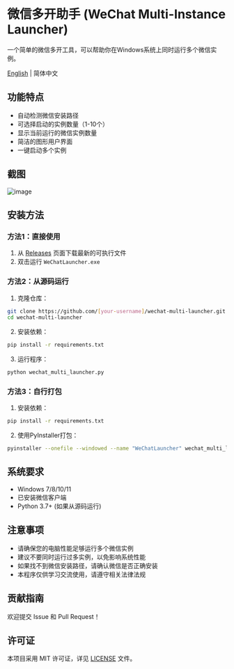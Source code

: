 # 微信多开助手 (WeChat Multi-Instance Launcher)

一个简单的微信多开工具，可以帮助你在Windows系统上同时运行多个微信实例。

[English](README_EN.md) | 简体中文

## 功能特点

- 自动检测微信安装路径
- 可选择启动的实例数量（1-10个）
- 显示当前运行的微信实例数量
- 简洁的图形用户界面
- 一键启动多个实例

## 截图

![image](https://github.com/user-attachments/assets/44d93c11-ed97-4f3a-b47e-f93b3c91a51e)


## 安装方法

### 方法1：直接使用

1. 从 [Releases](../../releases) 页面下载最新的可执行文件
2. 双击运行 `WeChatLauncher.exe`

### 方法2：从源码运行

1. 克隆仓库：
```bash
git clone https://github.com/[your-username]/wechat-multi-launcher.git
cd wechat-multi-launcher
```

2. 安装依赖：
```bash
pip install -r requirements.txt
```

3. 运行程序：
```bash
python wechat_multi_launcher.py
```

### 方法3：自行打包

1. 安装依赖：
```bash
pip install -r requirements.txt
```

2. 使用PyInstaller打包：
```bash
pyinstaller --onefile --windowed --name "WeChatLauncher" wechat_multi_launcher.py
```

## 系统要求

- Windows 7/8/10/11
- 已安装微信客户端
- Python 3.7+ (如果从源码运行)

## 注意事项

- 请确保您的电脑性能足够运行多个微信实例
- 建议不要同时运行过多实例，以免影响系统性能
- 如果找不到微信安装路径，请确认微信是否正确安装
- 本程序仅供学习交流使用，请遵守相关法律法规

## 贡献指南

欢迎提交 Issue 和 Pull Request！

## 许可证

本项目采用 MIT 许可证，详见 [LICENSE](LICENSE) 文件。 
